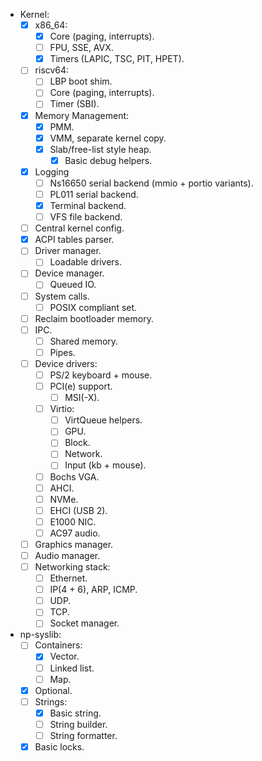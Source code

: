 - Kernel:
    - [x] x86_64:
        - [x] Core (paging, interrupts).
        - [ ] FPU, SSE, AVX.
        - [x] Timers (LAPIC, TSC, PIT, HPET).
    - [ ] riscv64:
        - [ ] LBP boot shim.
        - [ ] Core (paging, interrupts).
        - [ ] Timer (SBI).
    - [x] Memory Management:
        - [x] PMM.
        - [x] VMM, separate kernel copy.
        - [x] Slab/free-list style heap.
            - [x] Basic debug helpers.
    - [x] Logging
        - [ ] Ns16650 serial backend (mmio + portio variants).
        - [ ] PL011 serial backend.
        - [x] Terminal backend.
        - [ ] VFS file backend.
    - [ ] Central kernel config.
    - [x] ACPI tables parser.
    - [ ] Driver manager.
        - [ ] Loadable drivers.
    - [ ] Device manager.
        - [ ] Queued IO.
    - [ ] System calls.
        - [ ] POSIX compliant set.
    - [ ] Reclaim bootloader memory.
    - [ ] IPC.
        - [ ] Shared memory.
        - [ ] Pipes.
    - [ ] Device drivers:
        - [ ] PS/2 keyboard + mouse.
        - [ ] PCI(e) support.
            - [ ] MSI(-X).
        - [ ] Virtio:
            - [ ] VirtQueue helpers.
            - [ ] GPU.
            - [ ] Block.
            - [ ] Network.
            - [ ] Input (kb + mouse).
        - [ ] Bochs VGA.
        - [ ] AHCI.
        - [ ] NVMe.
        - [ ] EHCI (USB 2).
        - [ ] E1000 NIC.
        - [ ] AC97 audio.
    - [ ] Graphics manager.
    - [ ] Audio manager.
    - [ ] Networking stack:
        - [ ] Ethernet.
        - [ ] IP(4 + 6), ARP, ICMP.
        - [ ] UDP.
        - [ ] TCP.
        - [ ] Socket manager.

- np-syslib:
    - [ ] Containers:
        - [x] Vector.
        - [ ] Linked list.
        - [ ] Map.
    - [x] Optional.
    - [ ] Strings:
        - [x] Basic string.
        - [ ] String builder.
        - [ ] String formatter.
    - [x] Basic locks.
